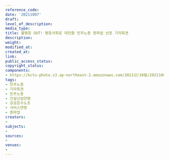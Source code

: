 ```yaml
---
reference_code: 
date: '20211007'
draft: 
level_of_description: 
media_type: 
title: 불평등 OUT! 평등사회로 대전환 민주노총 총파업 선포 기자회견
description: 
weight: 
modified_at: 
created_at: 
link: 
public_access_status: 
copyright_status: 
components:
- https://kctu-photo.s3.ap-northeast-2.amazonaws.com/2021년/10월/20211007-불평등+OUT!+평등사회로+대전환+민주노총+총파업+선포+기자회견_민주노총_기자회견_민주노총_건설산업연맹_공공운수노조_서비스연맹_총파업/_5D40054.jpg
tags:
- 민주노총
- 기자회견
- 민주노총
- 건설산업연맹
- 공공운수노조
- 서비스연맹
- 총파업
creators:
- 
subjects:
- 
sources:
- 
venues:
- 
---
```


